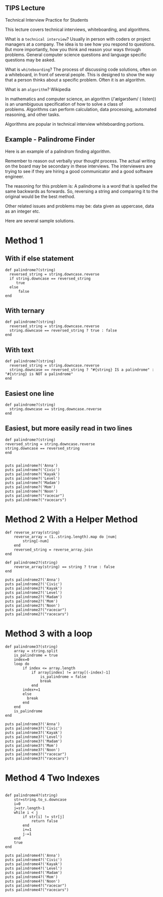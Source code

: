 ## TIPS Lecture

Technical Interview Practice for Students

This lecture covers technical interviews, whiteboarding, and algorithms.

What is a `technical interview`?
Usually in person with coders or project managers at a company. The idea is to see how you respond to questions. But more importantly, how you think and reason your ways through problems. General computer science questions and language specific questions may be asked.

What is `whiteboarding`?
The process of discussing code solutions, often on a whiteboard, in front of several people. This is designed to show the way that a person thinks about a specific problem. Often it is an algorithm.

What is an `algorithm`?
Wikipedia

In mathematics and computer science, an algorithm (/ˈælɡərɪðəm/ ( listen)) is an unambiguous specification of how to solve a class of problems. Algorithms can perform calculation, data processing, automated reasoning, and other tasks.

Algorithms are popular in technical interview whiteboarding portions.

## Example - Palindrome Finder

Here is an example of a palindrom finding algorithm.

Remember to reason out verbally your thought process. The actual writing on the board may be secondary in these interviews. The interviewers are trying to see if they are hiring a good communicator and a good software engineer.

The reasoning for this problem is: A palindrome is a word that is spelled the same backwards as forwards. So, reversing a string and comparing it to the original would be the best method.

Other related issues and problems may be: data given as uppercase, data as an integer etc.

Here are several sample solutions.

# Method 1

## With if else statement

```
def palindrome?(string)
  reversed_string = string.downcase.reverse
  if string.downcase == reversed_string
	 true
  else
	  false
end
```

## With ternary

```
def palindrome?(string)
  reversed_string = string.downcase.reverse
  string.downcase == reversed_string ? true : false
end
```

## With text

```
def palindrome?(string)
  reversed_string = string.downcase.reverse
  string.downcase == reversed_string ? "#{string} IS a palindrome" : "#{string} is NOT a palindrome"
end
```

## Easiest one line

```
def palindrome?(string)
  string.downcase == string.downcase.reverse
end

```

## Easiest, but more easily read in two lines

```
def palindrome?(string)
reversed_string = string.downcase.reverse
string.downcase == reversed_string
end

```

```

puts palindrome?('Anna')
puts palindrome?('Civic')
puts palindrome?('Kayak')
puts palindrome?('Level')
puts palindrome?('Madam')
puts palindrome?('Mom')
puts palindrome?('Noon')
puts palindrome?("racecar")
puts palindrome?("racecars")

```

# Method 2 With a Helper Method

```
def reverse_array(string)
    reverse_array = (1..string.length).map do |num|
        string[-num]
    end
    reversed_string = reverse_array.join
end

def palindrome2?(string)
    reverse_array(string) == string ? true : false
end

puts palindrome2?('Anna')
puts palindrome2?('Civic')
puts palindrome2?('Kayak')
puts palindrome2?('Level')
puts palindrome2?('Madam')
puts palindrome2?('Mom')
puts palindrome2?('Noon')
puts palindrome2?("racecar")
puts palindrome2?("racecars")
```

# Method 3 with a loop

```
def palindrome3?(string)
    array = string.split
    is_palindrome = true
    index=0
    loop do
        if index <= array.length
            if array[index] != array[(-index)-1]
                is_palindrome = false
                break
            end
        index+=1
        else
          break
        end
    end
    is_palindrome
end

puts palindrome3?('Anna')
puts palindrome3?('Civic')
puts palindrome3?('Kayak')
puts palindrome3?('Level')
puts palindrome3?('Madam')
puts palindrome3?('Mom')
puts palindrome3?('Noon')
puts palindrome3?("racecar")
puts palindrome3?("racecars")
```

# Method 4 Two Indexes

```

def palindrome4?(string)
    str=string.to_s.downcase
    i=0
    j=str.length-1
    while i < j
        if str[i] != str[j]
            return false
        end
        i+=1
        j-=1
    end
    true
end

puts palindrome4?('Anna')
puts palindrome4?('Civic')
puts palindrome4?('Kayak')
puts palindrome4?('Level')
puts palindrome4?('Madam')
puts palindrome4?('Mom')
puts palindrome4?('Noon')
puts palindrome4?("racecar")
puts palindrome4?("racecars")
```
